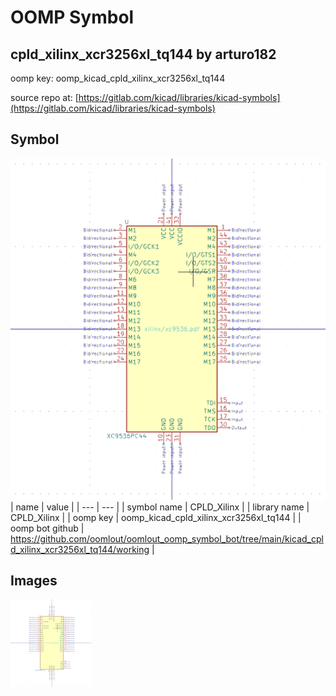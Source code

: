 # OOMP Symbol  
## cpld_xilinx_xcr3256xl_tq144  by arturo182  
  
oomp key: oomp_kicad_cpld_xilinx_xcr3256xl_tq144  
  
source repo at: [https://gitlab.com/kicad/libraries/kicad-symbols](https://gitlab.com/kicad/libraries/kicad-symbols)  
## Symbol  
  
[![working.png](working_600.png)](working.png)  
| name | value | 
| --- | --- | 
| symbol name | CPLD_Xilinx | 
| library name | CPLD_Xilinx | 
| oomp key | oomp_kicad_cpld_xilinx_xcr3256xl_tq144 | 
| oomp bot github | https://github.com/oomlout/oomlout_oomp_symbol_bot/tree/main/kicad_cpld_xilinx_xcr3256xl_tq144/working | 
## Images  
  
[![working.png](working_140.png)](working.png)  
